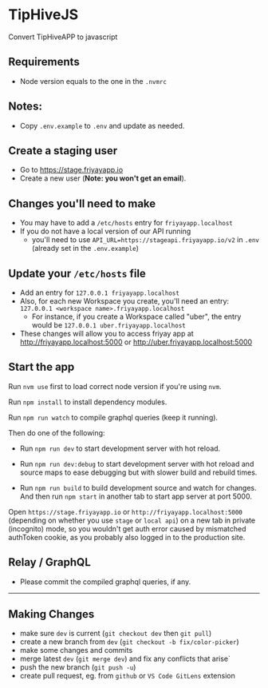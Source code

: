 # TipHiveJS

Convert TipHiveAPP to javascript

## Requirements

- Node version equals to the one in the `.nvmrc`

## Notes:

- Copy `.env.example` to `.env` and update as needed.

## Create a staging user

- Go to https://stage.friyayapp.io
- Create a new user (**Note: you won't get an email**).

## Changes you'll need to make

- You may have to add a `/etc/hosts` entry for `friyayapp.localhost`
- If you do not have a local version of our API running
  - you'll need to use `API_URL=https://stageapi.friyayapp.io/v2` in `.env`
    (already set in the `.env.example`)

## Update your `/etc/hosts` file

- Add an entry for `127.0.0.1 friyayapp.localhost`
- Also, for each new Workspace you create, you'll need an entry: `127.0.0.1 <workspace name>.friyayapp.localhost`
  - For instance, if you create a Workspace called "uber", the entry would be `127.0.0.1 uber.friyayapp.localhost`
- These changes will allow you to access friyay app at http://friyayapp.localhost:5000 or http://uber.friyayapp.localhost:5000

## Start the app

Run `nvm use` first to load correct node version if you're using `nvm`.

Run `npm install` to install dependency modules.

Run `npm run watch` to compile graphql queries (keep it running).

Then do one of the following:

- Run `npm run dev` to start development server with hot reload.

- Run `npm run dev:debug` to start development server with hot reload and source maps to ease debugging but with slower build and rebuild times.

- Run `npm run build` to build development source and watch for changes.
  And then run `npm start` in another tab to start app server at port 5000.

Open `https://stage.friyayapp.io` or `http://friyayapp.localhost:5000` (depending on whether you use `stage` or `local api`) on a new tab in private (incognito) mode, so you wouldn't get auth error caused by mismatched authToken cookie, as you probably also logged in to the production site.

## Relay / GraphQL

- Please commit the compiled graphql queries, if any.

---

## Making Changes

- make sure `dev` is current (`git checkout dev` then `git pull`)
- create a new branch from `dev` (`git checkout -b fix/color-picker`)
- make some changes and commits
- merge latest `dev` (`git merge dev`) and fix any conflicts that arise`
- push the new branch (`git push -u`)
- create pull request, eg. from `github` or `VS Code GitLens` extension
